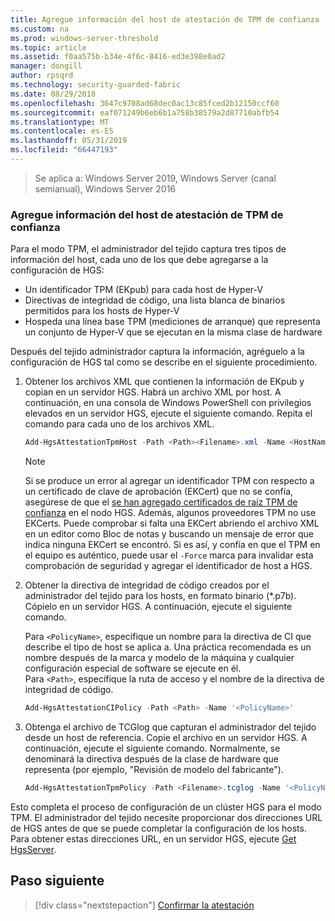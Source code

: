 ```yaml
---
title: Agregue información del host de atestación de TPM de confianza
ms.custom: na
ms.prod: windows-server-threshold
ms.topic: article
ms.assetid: f0aa575b-b34e-4f6c-8416-ed3e398e0ad2
manager: dongill
author: rpsqrd
ms.technology: security-guarded-fabric
ms.date: 08/29/2018
ms.openlocfilehash: 3647c9708ad68dec0ac13c85fced2b12150ccf60
ms.sourcegitcommit: eaf071249b6eb6b1a758b38579a2d87710abfb54
ms.translationtype: MT
ms.contentlocale: es-ES
ms.lasthandoff: 05/31/2019
ms.locfileid: "66447193"
---
```

>Se aplica a: Windows Server 2019, Windows Server (canal semianual), Windows Server 2016

### <a name="add-host-information-for-tpm-trusted-attestation"></a>Agregue información del host de atestación de TPM de confianza

Para el modo TPM, el administrador del tejido captura tres tipos de información del host, cada uno de los que debe agregarse a la configuración de HGS:

- Un identificador TPM (EKpub) para cada host de Hyper-V
- Directivas de integridad de código, una lista blanca de binarios permitidos para los hosts de Hyper-V
- Hospeda una línea base TPM (mediciones de arranque) que representa un conjunto de Hyper-V que se ejecutan en la misma clase de hardware

Después del tejido administrador captura la información, agréguelo a la configuración de HGS tal como se describe en el siguiente procedimiento.

1.  Obtener los archivos XML que contienen la información de EKpub y copian en un servidor HGS. Habrá un archivo XML por host. A continuación, en una consola de Windows PowerShell con privilegios elevados en un servidor HGS, ejecute el siguiente comando. Repita el comando para cada uno de los archivos XML.

    ```powershell
    Add-HgsAttestationTpmHost -Path <Path><Filename>.xml -Name <HostName>
    ```

    > [!NOTE]
    > Si se produce un error al agregar un identificador TPM con respecto a un certificado de clave de aprobación (EKCert) que no se confía, asegúrese de que el [se han agregado certificados de raíz TPM de confianza](guarded-fabric-install-trusted-tpm-root-certificates.md) en el nodo HGS.
    > Además, algunos proveedores TPM no use EKCerts.
    > Puede comprobar si falta una EKCert abriendo el archivo XML en un editor como Bloc de notas y buscando un mensaje de error que indica ninguna EKCert se encontró.
    > Si es así, y confía en que el TPM en el equipo es auténtico, puede usar el `-Force` marca para invalidar esta comprobación de seguridad y agregar el identificador de host a HGS.

2. Obtener la directiva de integridad de código creados por el administrador del tejido para los hosts, en formato binario (*.p7b). Cópielo en un servidor HGS. A continuación, ejecute el siguiente comando.

    Para `<PolicyName>`, especifique un nombre para la directiva de CI que describe el tipo de host se aplica a. Una práctica recomendada es un nombre después de la marca y modelo de la máquina y cualquier configuración especial de software se ejecute en él.<br>Para `<Path>`, especifique la ruta de acceso y el nombre de la directiva de integridad de código.

    ```powershell
    Add-HgsAttestationCIPolicy -Path <Path> -Name '<PolicyName>'
    ```

3. Obtenga el archivo de TCGlog que capturan el administrador del tejido desde un host de referencia. Copie el archivo en un servidor HGS. A continuación, ejecute el siguiente comando. Normalmente, se denominará la directiva después de la clase de hardware que representa (por ejemplo, "Revisión de modelo del fabricante").

    ```powershell
    Add-HgsAttestationTpmPolicy -Path <Filename>.tcglog -Name '<PolicyName>'
    ```

Esto completa el proceso de configuración de un clúster HGS para el modo TPM. El administrador del tejido necesite proporcionar dos direcciones URL de HGS antes de que se puede completar la configuración de los hosts. Para obtener estas direcciones URL, en un servidor HGS, ejecute [Get HgsServer](https://docs.microsoft.com/powershell/module/hgsserver/get-hgsserver?view=win10-ps).

## <a name="next-step"></a>Paso siguiente

> [!div class="nextstepaction"]
> [Confirmar la atestación](guarded-fabric-confirm-hosts-can-attest-successfully.md)